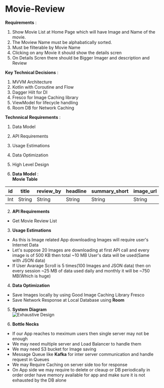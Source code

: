 # Movie-Review
**Requirements** :  
  1. Show Movie List at Home Page which will have Image and Name of the movie.
  2. The Moview Name must be alphabatically sorted.
  3. Must be filterable by Movie Name
  4. Clicking on any Movie it should show the details scren
  5. On Details Scren there should be Bigger Imager and description and Review

**Key Technical Decisions** :
  1. MVVM Architecture
  2. Kotlin with Coroutine and Flow
  3. Dagger Hilt for DI
  4. Fresco for Image Caching library
  5. ViewModel for lifecycle handling
  6. Room DB for Network Caching

**Technnical Requirements** :     
  1. Data Model
  2. API Requirements
  3. Usage Estimations
  4. Data Optimization
  5. High Level Design 

1. **Data Model** :  
**Movie Table**

 id  |    title      |  review_by  |  headline | summary_short  | image_url  | external_link | opening_date  |
---- | ------------- | ---------- | ---------- | -------------- |----------- |-------------- |-------------- |
 Int |    String     |   String   |   String   |    String      |  String    |    String     |    String     |
 
2. **API Requirements**
  * Get Movie Review List

3. **Usage Estimations**
  * As this is Image related App downloading Images will require user's Internet Data
  * Let's suppose 20 Images are downloading at first API call and every image is of 500 KB then total ~10 MB User's data will be used(Same with JSON data)
  * If User Avarage Scroll is 5 times(100 Images and JSON data) then on every session ~25 MB of data used daily and monthly it will be ~750 MB(Which is huge)

4. **Data Optimization**  
  * Save Images locally by using Good Image Caching Library Fresco
  * Save Network Response at Local Database using **Room**
  
5. **System Diagram**  
  ![Exhaustive Design](http://www.plantuml.com/plantuml/png/VP11IyD048Nl-ok6tdkmzImjKKIm8XNFoxXvIPPEicLtaWhYVpSnALICNlRolltUp6oISjIs5YCeb3HGz6MbbFi8fpuqXfs6I8jCF1fT42Sgd1b2Rae1xKBdOVVetvDzGUmGwSCGjGcE4sXn3oKMeH59j7r--BQyPbVcyqBq13s5UB1xf6De4cp6hi9FLrR17SWNTClAjEtO2xy99j_g5pfoT-z77q7gwpEvxfilgXz3wPqjGhG3RtSXXz1SSu_qi6CPnI6UfvwyruEtSBHStinApHzB3lnmZxa_KxZwBroR3PgyhUKB)
   
   
6. **Bottle Necks**  
  * If our App reaches to meximum users then single server may not be enough
  * We may need multiple server and Load Balancer to handle them
  * We may need S3 bucket for Image saving
  * Message Queue like **Kafka** for inter server communication and handle request in Queues
  * We may Require Caching on server side too for response
  * On App side we may require to delete or cleaup or DB periodically in order order have memory available for app and make sure it is not exhausted by the DB alone





